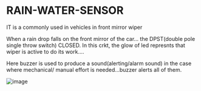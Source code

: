 # RAIN-WATER-SENSOR
IT is a commonly used in vehicles in front mirror wiper 

When a rain drop falls on the front mirror of the car... the DPST(double pole single throw switch) CLOSED.
In this crkt, the glow of led represnts that wiper is active to do its work....

Here buzzer is used to produce a sound(alerting/alarm sound) in the case where mechanical/ manual effort is needed...buzzer alerts all of them.
 
 
 ![image](https://user-images.githubusercontent.com/60343675/137851624-da33a6bb-b3e0-475c-a112-f2a662c1425d.png)

